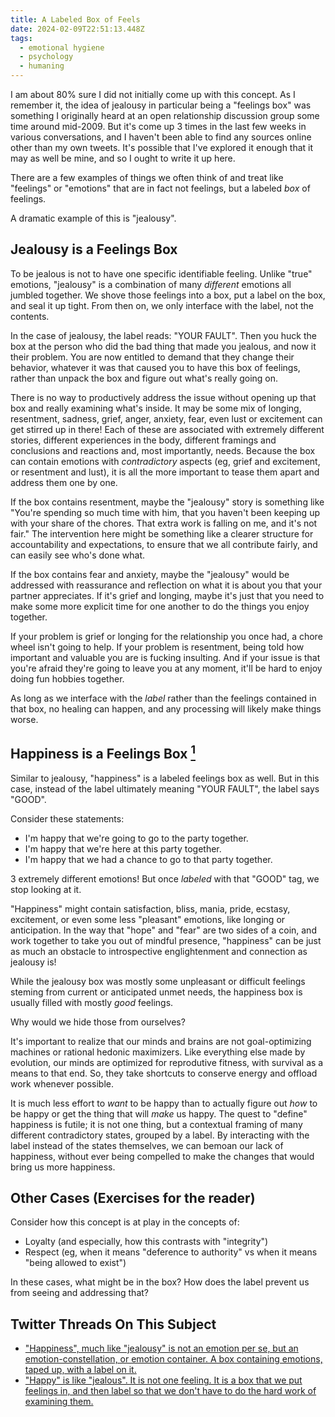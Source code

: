 ```yaml
---
title: A Labeled Box of Feels
date: 2024-02-09T22:51:13.448Z
tags:
  - emotional hygiene
  - psychology
  - humaning
---
```


I am about 80% sure I did not initially come up with this
concept. As I remember it, the idea of jealousy in particular
being a "feelings box" was something I originally heard at an
open relationship discussion group some time around mid-2009. But
it's come up 3 times in the last few weeks in various
conversations, and I haven't been able to find any sources online
other than my own tweets. It's possible that I've explored it
enough that it may as well be mine, and so I ought to write it up
here.

There are a few examples of things we often think of and treat
like "feelings" or "emotions" that are in fact not feelings, but
a labeled _box_ of feelings.

A dramatic example of this is "jealousy".

## Jealousy is a Feelings Box

To be jealous is not to have one specific identifiable feeling.
Unlike "true" emotions, "jealousy" is a combination of many
_different_ emotions all jumbled together. We shove those
feelings into a box, put a label on the box, and seal it up
tight. From then on, we only interface with the label, not the
contents.

In the case of jealousy, the label reads: "YOUR FAULT". Then you
huck the box at the person who did the bad thing that made you
jealous, and now it their problem. You are now entitled to demand
that they change their behavior, whatever it was that caused you
to have this box of feelings, rather than unpack the box and
figure out what's really going on.

There is no way to productively address the issue without opening
up that box and really examining what's inside. It may be some
mix of longing, resentment, sadness, grief, anger, anxiety, fear,
even lust or excitement can get stirred up in there! Each of
these are associated with extremely different stories, different
experiences in the body, different framings and conclusions and
reactions and, most importantly, needs. Because the box can
contain emotions with _contradictory_ aspects (eg, grief and
excitement, or resentment and lust), it is all the more important
to tease them apart and address them one by one.

If the box contains resentment, maybe the "jealousy" story is
something like "You're spending so much time with him, that
you haven't been keeping up with your share of the chores. That
extra work is falling on me, and it's not fair." The intervention
here might be something like a clearer structure for
accountability and expectations, to ensure that we all contribute
fairly, and can easily see who's done what.

If the box contains fear and anxiety, maybe the "jealousy" would
be addressed with reassurance and reflection on what it is about
you that your partner appreciates. If it's grief and longing,
maybe it's just that you need to make some more explicit time for
one another to do the things you enjoy together.

If your problem is grief or longing for the relationship you once
had, a chore wheel isn't going to help. If your problem is
resentment, being told how important and valuable you are is
fucking insulting. And if your issue is that you're afraid
they're going to leave you at any moment, it'll be hard to enjoy
doing fun hobbies together.

As long as we interface with the _label_ rather than the feelings
contained in that box, no healing can happen, and any processing
will likely make things worse.

## Happiness is a Feelings Box [<sup>1</sup>](https://twitter.com/izs/status/1744854738997567586)

Similar to jealousy, "happiness" is a labeled feelings box as
well. But in this case, instead of the label ultimately meaning
"YOUR FAULT", the label says "GOOD".

Consider these statements:

- I'm happy that we're going to go to the party together.
- I'm happy that we're here at this party together.
- I'm happy that we had a chance to go to that party together.

3 extremely different emotions! But once _labeled_ with that
"GOOD" tag, we stop looking at it.

"Happiness" might contain satisfaction, bliss, mania, pride,
ecstasy, excitement, or even some less "pleasant" emotions, like
longing or anticipation. In the way that "hope" and "fear"
are two sides of a coin, and work together to take you out of
mindful presence, "happiness" can be just as much an obstacle to
introspective englightenment and connection as jealousy is!

While the jealousy box was mostly some unpleasant or difficult
feelings steming from current or anticipated unmet needs, the
happiness box is usually filled with mostly _good_ feelings.

Why would we hide those from ourselves?

It's important to realize that our minds and brains are not
goal-optimizing machines or rational hedonic maximizers. Like
everything else made by evolution, our minds are optimized for
reprodutive fitness, with survival as a means to that end. So,
they take shortcuts to conserve energy and offload work whenever
possible.

It is much less effort to _want_ to be happy than to actually
figure out _how_ to be happy or get the thing that will _make_ us
happy. The quest to "define" happiness is futile; it is not one
thing, but a contextual framing of many different contradictory
states, grouped by a label. By interacting with the label instead
of the states themselves, we can bemoan our lack of happiness,
without ever being compelled to make the changes that would bring
us more happiness.

## Other Cases (Exercises for the reader)

Consider how this concept is at play in the concepts of:

- Loyalty (and especially, how this contrasts with "integrity")
- Respect (eg, when it means "deference to authority" vs when it
  means "being allowed to exist")

In these cases, what might be in the box? How does the label
prevent us from seeing and addressing that?

## Twitter Threads On This Subject

- ["Happiness", much like "jealousy" is not an emotion per se,
  but an emotion-constellation, or emotion container. A box
  containing emotions, taped up, with a label on
  it.](https://x.com/izs/status/1744854738997567586?s=20)
- ["Happy" is like "jealous". It is not one feeling. It is a box
  that we put feelings in, and then label so that we don't have
  to do the hard work of examining
  them.](https://x.com/izs/status/1755767477085278236?s=20)
